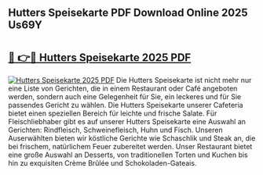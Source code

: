 ## Hutters Speisekarte PDF Download Online 2025 Us69Y

# <h2><a href="http://gc8806.nevu.top/?p=Hutters+Speisekarte">🔗 👉🔴 Hutters Speisekarte 2025 PDF</a></h2>

[![Hutters Speisekarte 2025 PDF](https://i.imgur.com/dBaPXMq.png)](http://gc8806.nevu.top/?p=Hutters+Speisekarte)
Die Hutters Speisekarte ist nicht mehr nur eine Liste von Gerichten, die in einem Restaurant oder Café angeboten werden, sondern auch eine Gelegenheit für Sie, ein leckeres und für Sie passendes Gericht zu wählen. Die Hutters Speisekarte unserer Cafeteria bietet einen speziellen Bereich für leichte und frische Salate. Für Fleischliebhaber gibt es auf unserer Hutters Speisekarte eine Auswahl an Gerichten: Rindfleisch, Schweinefleisch, Huhn und Fisch. Unseren Auserwählten bieten wir köstliche Gerichte wie Schaschlik und Steak an, die bei frischem, natürlichem Feuer zubereitet werden. Unser Restaurant bietet eine große Auswahl an Desserts, von traditionellen Torten und Kuchen bis hin zu exquisiten Crème Brûlée und Schokoladen-Gateais.
